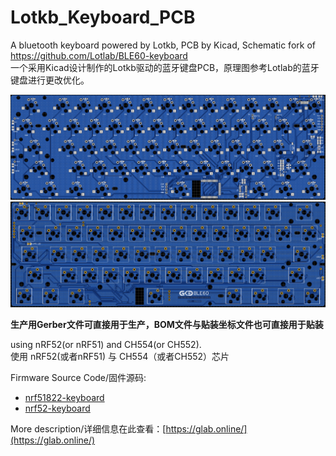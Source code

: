 ﻿# Lotkb_Keyboard_PCB
A bluetooth keyboard powered by Lotkb, PCB by Kicad, Schematic fork of https://github.com/Lotlab/BLE60-keyboard  
一个采用Kicad设计制作的Lotkb驱动的蓝牙键盘PCB，原理图参考Lotlab的蓝牙键盘进行更改优化。

![img](rev.d2/keyboard.png)
![img](rev.d2/keyboard2.png)

**生产用Gerber文件可直接用于生产，BOM文件与贴装坐标文件也可直接用于贴装**

using nRF52(or nRF51)  and CH554(or CH552).  
使用 nRF52(或者nRF51) 与 CH554（或者CH552）芯片

Firmware Source Code/固件源码: 
- [nrf51822-keyboard](https://github.com/genokolar/nrf51822-keyboard/tree/GT-BLE60)
- [nrf52-keyboard](https://github.com/genokolar/nrf52-keyboard/tree/GT)

More description/详细信息在此查看：[https://glab.online/](https://glab.online/)
